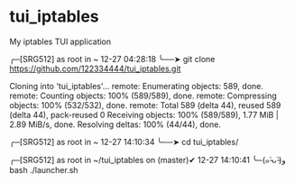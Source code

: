# tui_iptables
My iptables TUI application


╭─[SRG512] as root in ~                                                                                                                                                                                                       12-27 04:28:18
╰──➤  git clone https://github.com/122334444/tui_iptables.git

Cloning into 'tui_iptables'...
remote: Enumerating objects: 589, done.
remote: Counting objects: 100% (589/589), done.
remote: Compressing objects: 100% (532/532), done.
remote: Total 589 (delta 44), reused 589 (delta 44), pack-reused 0
Receiving objects: 100% (589/589), 1.77 MiB | 2.89 MiB/s, done.
Resolving deltas: 100% (44/44), done.

╭─[SRG512] as root in ~                                                                                                                                                                                                       12-27 14:10:34
╰──➤  cd tui_iptables/

╭─[SRG512] as root in ~/tui_iptables on (master)✔                                                                                                                                                                             12-27 14:10:41
╰─(๑˃̵ᴗ˂̵)و  bash ./launcher.sh

